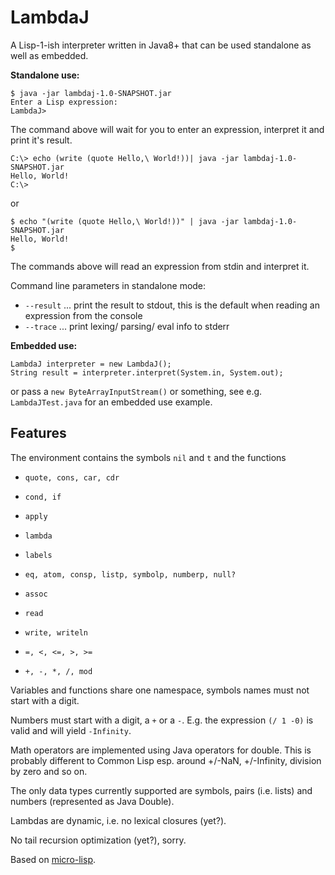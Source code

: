 # LambdaJ

A Lisp-1-ish interpreter written in Java8+ that can be used
standalone as well as embedded.

**Standalone use:**

    $ java -jar lambdaj-1.0-SNAPSHOT.jar
    Enter a Lisp expression:
    LambdaJ>

The command above will wait for you to enter an expression, interpret it and print it's result.

    C:\> echo (write (quote Hello,\ World!))| java -jar lambdaj-1.0-SNAPSHOT.jar
    Hello, World!
    C:\>
    
or

    $ echo "(write (quote Hello,\ World!))" | java -jar lambdaj-1.0-SNAPSHOT.jar
    Hello, World!
    $

The commands above will read an expression from stdin and interpret it.

Command line parameters in standalone mode:

* `--result` ... print the result to stdout, this is the default when reading an expression from the console 
* `--trace` ... print lexing/ parsing/ eval info to stderr

**Embedded use:**

    LambdaJ interpreter = new LambdaJ();
    String result = interpreter.interpret(System.in, System.out);

or pass a `new ByteArrayInputStream()` or something,
see e.g. `LambdaJTest.java` for an embedded use example.

## Features
The environment contains the symbols `nil` and `t` and the functions

* `quote, cons, car, cdr`
* `cond, if`
* `apply`
* `lambda`
* `labels`
 
* `eq, atom, consp, listp, symbolp, numberp, null?`

* `assoc`
* `read`
* `write, writeln`

* `=, <, <=, >, >=`
* `+, -, *, /, mod`

Variables and functions share one namespace, symbols names must not start with a digit.

Numbers must start with a digit, a `+` or a `-`.
E.g. the expression `(/ 1 -0)` is valid and will yield `-Infinity`.

Math operators are implemented using Java operators for double. This is probably different to Common Lisp
esp. around +/-NaN, +/-Infinity, division by zero and so on.

The only data types currently supported are symbols, pairs (i.e. lists) and numbers (represented as Java Double).

Lambdas are dynamic, i.e. no lexical closures (yet?).

No tail recursion optimization (yet?), sorry.

Based on [micro-lisp](https://github.com/carld/micro-lisp).
